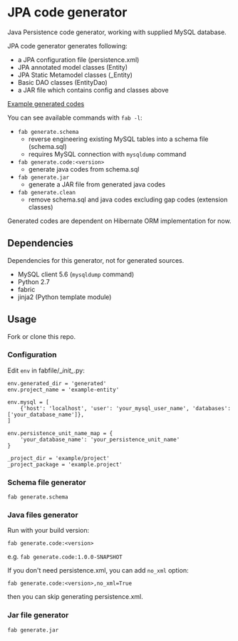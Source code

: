 # JPA code generator

Java Persistence code generator, working with supplied MySQL database.

JPA code generator generates following:
- a JPA configuration file (persistence.xml)
- JPA annotated model classes (Entity)
- JPA Static Metamodel classes (_Entity)
- Basic DAO classes (EntityDao)
- a JAR file which contains config and classes above

[Example generated codes](https://github.com/shun-tak/jpa-code-generator-example)

You can see available commands with `fab -l`:
- `fab generate.schema`
  - reverse engineering existing MySQL tables into a schema file (schema.sql)
  - requires MySQL connection with `mysqldump` command
- `fab generate.code:<version>`
  - generate java codes from schema.sql
- `fab generate.jar`
  - generate a JAR file from generated java codes
- `fab generate.clean`
  - remove schema.sql and java codes excluding gap codes (extension classes)

Generated codes are dependent on Hibernate ORM implementation for now.


## Dependencies

Dependencies for this generator, not for generated sources.

- MySQL client 5.6 (`mysqldump` command)
- Python 2.7
- fabric
- jinja2 (Python template module)


## Usage

Fork or clone this repo.

### Configuration

Edit `env` in fabfile/\__init\__.py:

```
env.generated_dir = 'generated'
env.project_name = 'example-entity'

env.mysql = [
    {'host': 'localhost', 'user': 'your_mysql_user_name', 'databases': ['your_database_name']},
]

env.persistence_unit_name_map = {
    'your_database_name': 'your_persistence_unit_name'
}

_project_dir = 'example/project'
_project_package = 'example.project'
```

### Schema file generator

```
fab generate.schema
```

### Java files generator

Run with your build version:

```
fab generate.code:<version>
```

e.g. `fab generate.code:1.0.0-SNAPSHOT`

If you don't need persistence.xml, you can add `no_xml` option:

```
fab generate.code:<version>,no_xml=True
```

then you can skip generating persistence.xml.

### Jar file generator

```
fab generate.jar
```
